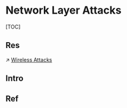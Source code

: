 # Network Layer Attacks

[TOC]



## Res
↗ [Wireless Attacks](../../Network%20Penetration%20(Pen-testing)/Delivery%20Phase/Wireless%20Attacks/Wireless%20Attacks.md)



## Intro


## Ref


